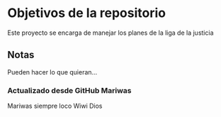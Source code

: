 # Objetivos de la repositorio

Este proyecto se encarga de manejar los planes de la liga de la justicia


## Notas
Pueden hacer lo que quieran...

### Actualizado desde GitHub Mariwas
Mariwas siempre loco
Wiwi Dios
